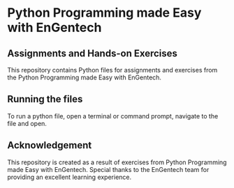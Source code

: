#  Python Programming made Easy with EnGentech
## Assignments and Hands-on Exercises

This repository contains Python files for assignments and exercises from the Python Programming made Easy with EnGentech.

## Running the files
To run a python file, open a terminal or command prompt, navigate to the file and open.

## Acknowledgement
This repository is created as a result of exercises from Python Programming made Easy with EnGentech. Special thanks to the EnGentech team for providing an excellent learning experience.
